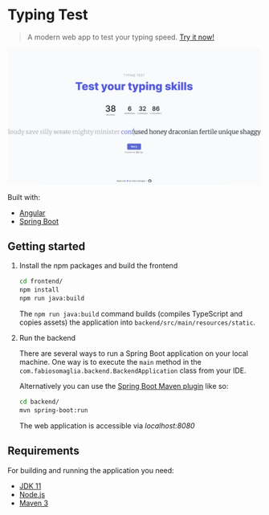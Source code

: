 # Typing Test
> A modern web app to test your typing speed. [Try it now!](https://fs-typing-test.herokuapp.com)

![screenshot](img/typing-test-screenshot.png "Typing Test screenshot")

Built with:
- [Angular](https://angular.io)
- [Spring Boot](https://spring.io)

## Getting started
1.  Install the npm packages and build the frontend
    ```bash
    cd frontend/
    npm install
    npm run java:build
    ```
    The `npm run java:build` command builds (compiles TypeScript and copies assets) the application into `backend/src/main/resources/static`.
2.  Run the backend

    There are several ways to run a Spring Boot application on your local machine. One way is to execute the `main` method in the `com.fabiosomaglia.backend.BackendApplication` class from your IDE.

    Alternatively you can use the [Spring Boot Maven plugin](https://docs.spring.io/spring-boot/docs/current/reference/html/build-tool-plugins-maven-plugin.html) like so:

    ```bash
    cd backend/
    mvn spring-boot:run
    ```
    
    The web application is accessible via _localhost:8080_

## Requirements
For building and running the application you need:

- [JDK 11](https://www.oracle.com/java/technologies/javase-downloads.html)
- [Node.js](https://nodejs.org)
- [Maven 3](https://maven.apache.org)
